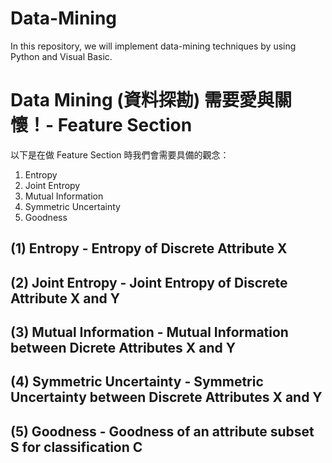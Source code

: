 # Data-Mining
In this repository, we will implement data-mining techniques by using Python and Visual Basic.

# Data Mining (資料探勘) 需要愛與關懷！- Feature Section

以下是在做 Feature Section 時我們會需要具備的觀念：
1. Entropy
2. Joint Entropy
3. Mutual Information
4. Symmetric Uncertainty
5. Goodness

## (1) Entropy - Entropy of Discrete Attribute X

## (2) Joint Entropy - Joint Entropy of Discrete Attribute X and Y

## (3) Mutual Information - Mutual Information between Dicrete Attributes X and Y

## (4) Symmetric Uncertainty - Symmetric Uncertainty between Discrete Attributes X and Y

## (5) Goodness - Goodness of an attribute subset S for classification C